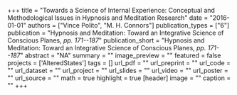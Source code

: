 +++
title = "Towards a Science of Internal Experience:  Conceptual and Methodological Issues in Hypnosis and Meditation Research"
date = "2016-01-01"
authors = ["Vince Polito", "M. H. Connors"]
publication_types = ["6"]
publication = "Hypnosis and Meditation:  Toward an Integrative Science of Conscious Planes, _pp. 171--187_"
publication_short = "Hypnosis and Meditation:  Toward an Integrative Science of Conscious Planes, _pp. 171--187_"
abstract = "NA"
summary = ""
image_preview = ""
featured = false
projects = ['AlteredStates']
tags = []
url_pdf = ""
url_preprint = ""
url_code = ""
url_dataset = ""
url_project = ""
url_slides = ""
url_video = ""
url_poster = ""
url_source = ""
math = true
highlight = true
[header]
image = ""
caption = ""
+++
